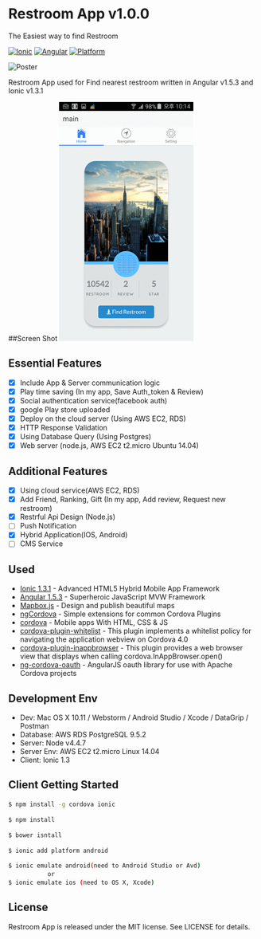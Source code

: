 # Restroom App v1.0.0

The Easiest way to find Restroom

[![Ionic](https://img.shields.io/badge/ionic-v1.3.1-brightgreen.svg)](https://img.shields.io/badge/ionic-v1.3.1-brightgreen.svg)
[![Angular](https://img.shields.io/badge/Angular-v1.5.3-green.svg)](https://img.shields.io/badge/Angular-v1.5.3-green.svg)
[![Platform](https://img.shields.io/badge/Platform-Android%20%7C%20IOS%20%7C%20Web-lightgrey.svg)](https://img.shields.io/badge/Platform-Android%20%7C%20IOS%20%7C%20Web-lightgrey.svg)

![Poster](https://s32.postimg.org/ahd5ckcmt/client.png)

Restroom App used for Find nearest restroom written in Angular v1.5.3 and Ionic v1.3.1

##Screen Shot
![screenshot](./screenshot.gif)

## Essential Features

- [x] Include App & Server communication logic
- [x] Play time saving (In my app, Save Auth_token & Review)
- [x] Social authentication service(facebook auth)
- [x] google Play store uploaded
- [x] Deploy on the cloud server (Using AWS EC2, RDS)
- [x] HTTP Response Validation
- [x] Using Database Query (Using Postgres)
- [x] Web server (node.js, AWS EC2 t2.micro Ubuntu 14.04)

## Additional Features

- [x] Using cloud service(AWS EC2, RDS)
- [x] Add Friend, Ranking, Gift (In my app, Add review, Request new restroom)
- [x] Restrful Api Design (Node.js)
- [ ] Push Notification
- [x] Hybrid Application(IOS, Android)
- [ ] CMS Service

## Used
* [Ionic 1.3.1](http://ionicframework.com/) - Advanced HTML5 Hybrid Mobile App Framework
* [Angular 1.5.3](https://angularjs.org/) - Superheroic JavaScript MVW Framework
* [Mapbox.js](https://www.mapbox.com/) - Design and publish beautiful maps
* [ngCordova](http://ngcordova.com/) - Simple extensions for common Cordova Plugins
* [cordova](https://cordova.apache.org/) - Mobile apps With HTML, CSS & JS 
* [cordova-plugin-whitelist](https://cordova.apache.org/docs/en/latest/reference/cordova-plugin-whitelist/) - This plugin implements a whitelist policy for navigating the application webview on Cordova 4.0
* [cordova-plugin-inappbrowser](https://cordova.apache.org/docs/en/latest/reference/cordova-plugin-inappbrowser/) - This plugin provides a web browser view that displays when calling cordova.InAppBrowser.open()
* [ng-cordova-oauth](https://github.com/nraboy/ng-cordova-oauth) - AngularJS oauth library for use with Apache Cordova projects 


## Development Env

- Dev: Mac OS X 10.11 / Webstorm / Android Studio / Xcode / DataGrip / Postman
- Database: AWS RDS PostgreSQL 9.5.2
- Server: Node v4.4.7
- Server Env: AWS EC2 t2.micro Linux 14.04
- Client: Ionic 1.3


## Client Getting Started
```bash
$ npm install -g cordova ionic
```
```bash
$ npm install
```
```bash
$ bower isntall
```
```bash
$ ionic add platform android
```
```bash
$ ionic emulate android(need to Android Studio or Avd)
           or
$ ionic emulate ios (need to OS X, Xcode)
```

## License

Restroom App is released under the MIT license. See LICENSE for details.
